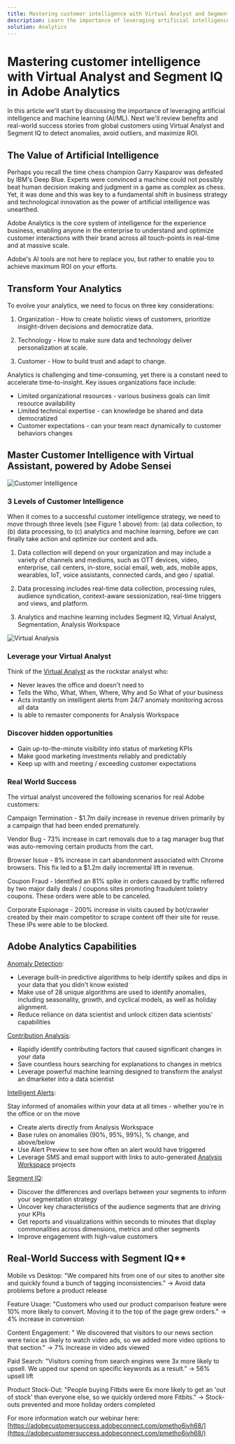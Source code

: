 ```yaml
---
title: Mastering customer intelligence with Virtual Analyst and Segment IQ
description: Learn the importance of leveraging artificial intelligence and machine learning (AI/ML). See the benefits and learn of real-world success stories from global customers using Virtual Analyst and Segment IQ to detect anomalies, avoid outliers, and maximize ROI. 
solution: Analytics
---
```

# Mastering customer intelligence with Virtual Analyst and Segment IQ in Adobe Analytics

In this article we'll start by discussing the importance of leveraging artificial intelligence and machine learning (AI/ML). Next we'll review benefits and real-world success stories from global customers using Virtual Analyst and Segment IQ to detect anomalies, avoid outliers, and maximize ROI.

## The Value of Artificial Intelligence

Perhaps you recall the time chess champion Garry Kasparov was defeated by IBM's Deep Blue. Experts were convinced a machine could not possibly beat human decision making and judgment in a game as complex as chess. Yet, it was done and this was key to a fundamental shift in business strategy and technological innovation as the power of artificial intelligence was unearthed.

Adobe Analytics is the core system of intelligence for the experience business, enabling anyone in the enterprise to understand and optimize customer interactions with their brand across all touch-points in real-time and at massive scale.

Adobe's AI tools are not here to replace you, but rather to enable you to achieve maximum ROI on your efforts.

## Transform Your Analytics

To evolve your analytics, we need to focus on three key considerations:

1. Organization - How to create holistic views of customers, prioritize insight-driven decisions and democratize data.

1. Technology - How to make sure data and technology deliver personalization at scale.

1. Customer - How to build trust and adapt to change.

Analytics is challenging and time-consuming, yet there is a constant need to accelerate time-to-insight. Key issues organizations face include:

* Limited organizational resources - various business goals can limit resource availability
* Limited technical expertise - can knowledge be shared and data democratized
* Customer expectations - can your team react dynamically to customer behaviors changes

## Master Customer Intelligence with Virtual Assistant, powered by Adobe Sensei

![Customer Intelligence](assets\customer-intelligence.png)

### 3 Levels of Customer Intelligence

When it comes to a successful customer intelligence strategy, we need to move through three levels (see Figure 1 above) from: (a) data collection, to (b) data processing, to (c) analytics and machine learning, before we can finally take action and optimize our content and ads.

1. Data collection will depend on your organization and may include a variety of channels and mediums, such as OTT devices, video, enterprise, call centers, in-store, social email, web, ads, mobile apps, wearables, IoT, voice assistants, connected cards, and geo / spatial.

1. Data processing includes real-time data collection, processing rules, audience syndication, context-aware sessionization, real-time triggers and views, and platform.

1. Analytics and machine learning includes Segment IQ, Virtual Analyst, Segmentation, Analysis Workspace

![Virtual Analysis](assets\virtual-analysis.png)

### Leverage your Virtual Analyst

Think of the [Virtual Analyst](https://experienceleague.adobe.com/docs/analytics/analyze/analysis-workspace/virtual-analyst/overview.html?lang=en) as the rockstar analyst who:

* Never leaves the office and doesn't need to
* Tells the Who, What, When, Where, Why and So What of your business
* Acts instantly on intelligent alerts from 24/7 anomaly monitoring across all data
* Is able to remaster components for Analysis Workspace

### Discover hidden opportunities

* Gain up-to-the-minute visibility into status of marketing KPIs
* Make good marketing investments reliably and predictably
* Keep up with and meeting / exceeding customer expectations

### Real World Success

The virtual analyst uncovered the following scenarios for real Adobe customers:

Campaign Termination - $1.7m daily increase in revenue driven primarily by a campaign that had been ended prematurely.

Vendor Bug - 73% increase in cart removals due to a tag manager bug that was auto-removing certain products from the cart.

Browser Issue - 8% increase in cart abandonment associated with Chrome browsers. This fix led to a $1.2m daily incremental lift in revenue.

Coupon Fraud - Identified an 81% spike in orders caused by traffic referred by two major daily deals / coupons sites promoting fraudulent toiletry coupons. These orders were able to be canceled.

Corporate Espionage - 200% increase in visits caused by bot/crawler created by their main competitor to scrape content off their site for reuse. These IPs were able to be blocked.

## Adobe Analytics Capabilities

[Anomaly Detection](https://experienceleague.adobe.com/docs/analytics/analyze/analysis-workspace/virtual-analyst/anomaly-detection/anomaly-detection.html?lang=en):

* Leverage built-in predictive algorithms to help identify spikes and dips in your data that you didn't know existed
* Make use of 28 unique algorithms are used to identify anomalies, including seasonality, growth, and cyclical models, as well as holiday alignment.
* Reduce reliance on data scientist and unlock citizen data scientists' capabilities

[Contribution Analysis](https://experienceleague.adobe.com/docs/analytics/analyze/analysis-workspace/virtual-analyst/contribution-analysis/ca-tokens.html?lang=en):

* Rapidly identify contributing factors that caused significant changes in your data
* Save countless hours searching for explanations to changes in metrics
* Leverage powerful machine learning designed to transform the analyst an dmarketer into a data scientist

[Intelligent Alerts](https://experienceleague.adobe.com/docs/analytics/analyze/analysis-workspace/virtual-analyst/intelligent-alerts/intellligent-alerts.html?lang=en):

Stay informed of anomalies within your data at all times - whether you're in the office or on the move

* Create alerts directly from Analysis Workspace
* Base rules on anomalies (90%, 95%, 99%), % change, and above/below
* Use Alert Preview to see how often an alert would have triggered
* Leverage SMS and email support with links to auto-generated [Analysis Workspace](https://experienceleague.adobe.com/docs/analytics/analyze/analysis-workspace/home.html?lang=en) projects

[Segment IQ](https://experienceleague.adobe.com/docs/analytics/analyze/analysis-workspace/segment-iq.html?lang=en):
  
* Discover the differences and overlaps between your segments to inform your segmentation strategy
* Uncover key characteristics of the audience segments that are driving your KPIs
* Get reports and visualizations within seconds to minutes that display commonalities across dimensions, metrics and other segments
* Improve engagement with high-value customers

## Real-World Success with Segment IQ**

Mobile vs Desktop: &quot;We compared hits from one of our sites to another site and quickly found a bunch of tagging inconsistencies.&quot; → Avoid data problems before a product release

Feature Usage: &quot;Customers who used our product comparison feature were 10% more likely to convert. Moving it to the top of the page grew orders.&quot; → 4% increase in conversion

Content Engagement: &quot; We discovered that visitors to our news section were twice as likely to watch video ads, so we added more video options to that section.&quot; → 7% increase in video ads viewed

Paid Search: &quot;Visitors coming from search engines were 3x more likely to upsell. We upped our spend on specific keywords as a result.&quot; → 56% upsell lift

Product Stock-Out: &quot;People buying Fitbits were 6x more likely to get an 'out of stock' than everyone else, so we quickly ordered more Fitbits.&quot; → Stock-outs prevented and more holiday orders completed

For more information watch our webinar here: [https://adobecustomersuccess.adobeconnect.com/pmetho6ivh68/](https://adobecustomersuccess.adobeconnect.com/pmetho6ivh68/)